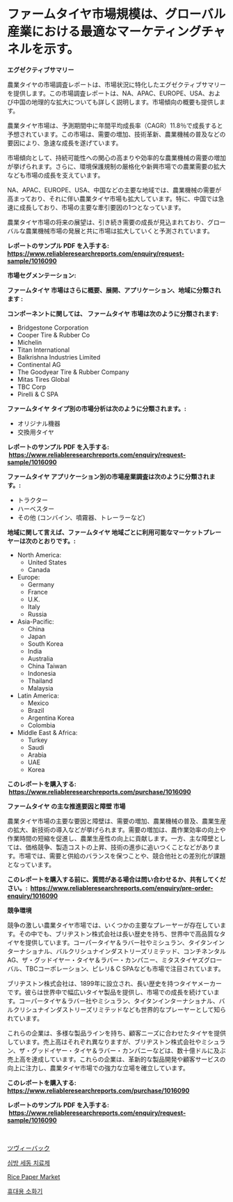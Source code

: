 <p><h1>ファームタイヤ市場規模は、グローバル産業における最適なマーケティングチャネルを示す。</h1></p><p><strong>エグゼクティブサマリー</strong></p>
<p><p>農業タイヤの市場調査レポートは、市場状況に特化したエグゼクティブサマリーを提供します。この市場調査レポートは、NA、APAC、EUROPE、USA、および中国の地理的な拡大についても詳しく説明します。市場傾向の概要も提供します。</p><p>農業タイヤ市場は、予測期間中に年間平均成長率（CAGR）11.8％で成長すると予想されています。この市場は、需要の増加、技術革新、農業機械の普及などの要因により、急速な成長を遂げています。</p><p>市場傾向として、持続可能性への関心の高まりや効率的な農業機械の需要の増加が挙げられます。さらに、環境保護規制の厳格化や新興市場での農業需要の拡大なども市場の成長を支えています。</p><p>NA、APAC、EUROPE、USA、中国などの主要な地域では、農業機械の需要が高まっており、それに伴い農業タイヤ市場も拡大しています。特に、中国では急速に成長しており、市場の主要な牽引要因の1つとなっています。</p><p>農業タイヤ市場の将来の展望は、引き続き需要の成長が見込まれており、グローバルな農業機械市場の発展と共に市場は拡大していくと予測されています。</p></p>
<p><strong>レポートのサンプル PDF を入手する: <a href="https://www.reliableresearchreports.com/enquiry/request-sample/1016090">https://www.reliableresearchreports.com/enquiry/request-sample/1016090</a></strong></p>
<p><strong>市場セグメンテーション:</strong></p>
<p><strong> ファームタイヤ 市場はさらに概要、展開、アプリケーション、地域に分類されます :</strong></p>
<p><strong>コンポーネントに関しては、 ファームタイヤ 市場は次のように分類されます: &nbsp;</strong></p>
<p><ul><li>Bridgestone Corporation</li><li>Cooper Tire & Rubber Co</li><li>Michelin</li><li>Titan International</li><li>Balkrishna Industries Limited</li><li>Continental AG</li><li>The Goodyear Tire & Rubber Company</li><li>Mitas Tires Global</li><li>TBC Corp</li><li>Pirelli & C SPA</li></ul></p>
<p><strong> ファームタイヤ タイプ別の市場分析は次のように分類されます。:</strong></p>
<p><ul><li>オリジナル機器</li><li>交換用タイヤ</li></ul></p>
<p><strong>レポートのサンプル PDF を入手する: &nbsp;<a href="https://www.reliableresearchreports.com/enquiry/request-sample/1016090">https://www.reliableresearchreports.com/enquiry/request-sample/1016090</a></strong></p>
<p><strong> ファームタイヤ アプリケーション別の市場産業調査は次のように分類されます。:</strong></p>
<p><ul><li>トラクター</li><li>ハーベスター</li><li>その他 (コンバイン、噴霧器、トレーラーなど)</li></ul></p>
<p><strong>地域に関して言えば、ファームタイヤ 地域ごとに利用可能なマーケットプレーヤーは次のとおりです。:</strong></p>
<p><ul>
    <li>
        North America:
        <ul>
            <li>United States</li>
            <li>Canada</li>
        </ul>
    </li>
    <li>
        Europe:
        <ul>
            <li>Germany</li>
            <li>France</li>
            <li>U.K.</li>
            <li>Italy</li>
            <li>Russia</li>
        </ul>
    </li>
    <li>
        Asia-Pacific:
        <ul>
            <li>China</li>
            <li>Japan</li>
            <li>South Korea</li>
            <li>India</li>
            <li>Australia</li>
            <li>China Taiwan</li>
            <li>Indonesia</li>
            <li>Thailand</li>
            <li>Malaysia</li>
        </ul>
    </li>
    <li>
        Latin America:
        <ul>
            <li>Mexico</li>
            <li>Brazil</li>
            <li>Argentina Korea</li>
            <li>Colombia</li>
        </ul>
    </li>
    <li>
        Middle East & Africa:
        <ul>
            <li>Turkey</li>
            <li>Saudi</li>
            <li>Arabia</li>
            <li>UAE</li>
            <li>Korea</li>
        </ul>
    </li>
    </ul></p>
<p><strong>このレポートを購入する: &nbsp;<a href="https://www.reliableresearchreports.com/purchase/1016090">https://www.reliableresearchreports.com/purchase/1016090</a></strong></p>
<p><strong>ファームタイヤ の主な推進要因と障壁 市場</strong></p>
<p><p>農業タイヤ市場の主要な要因と障壁は、需要の増加、農業機械の普及、農業生産の拡大、新技術の導入などが挙げられます。需要の増加は、農作業効率の向上や作業時間の短縮を促進し、農業生産性の向上に貢献します。一方、主な障壁としては、価格競争、製造コストの上昇、技術の進歩に追いつくことなどがあります。市場では、需要と供給のバランスを保つことや、競合他社との差別化が課題となっています。</p></p>
<p><strong>このレポートを購入する前に、質問がある場合は問い合わせるか、共有してください。:&nbsp; <a href="https://www.reliableresearchreports.com/enquiry/pre-order-enquiry/1016090">https://www.reliableresearchreports.com/enquiry/pre-order-enquiry/1016090</a></strong></p>
<p><strong>競争環境</strong></p>
<p><p>競争の激しい農業タイヤ市場では、いくつかの主要なプレーヤーが存在しています。その中でも、ブリヂストン株式会社は長い歴史を持ち、世界中で高品質なタイヤを提供しています。コーパータイヤ＆ラバー社やミシュラン、タイタンインターナショナル、バルクリシュナインダストリーズリミテッド、コンチネンタルAG、ザ・グッドイヤー・タイヤ＆ラバー・カンパニー、ミタスタイヤズグローバル、TBCコーポレーション、ピレリ& C SPAなども市場で注目されています。</p><p>ブリヂストン株式会社は、1899年に設立され、長い歴史を持つタイヤメーカーです。彼らは世界中で幅広いタイヤ製品を提供し、市場での成長を続けています。コーパータイヤ＆ラバー社やミシュラン、タイタンインターナショナル、バルクリシュナインダストリーズリミテッドなども世界的なプレーヤーとして知られています。</p><p>これらの企業は、多様な製品ラインを持ち、顧客ニーズに合わせたタイヤを提供しています。売上高はそれぞれ異なりますが、ブリヂストン株式会社やミシュラン、ザ・グッドイヤー・タイヤ＆ラバー・カンパニーなどは、数十億ドルに及ぶ売上高を達成しています。これらの企業は、革新的な製品開発や顧客サービスの向上に注力し、農業タイヤ市場での強力な立場を確立しています。</p></p>
<p><strong>このレポートを購入する: &nbsp; <a href="https://www.reliableresearchreports.com/purchase/1016090">https://www.reliableresearchreports.com/purchase/1016090</a></strong></p>
<p><strong>レポートのサンプル PDF を入手する: &nbsp;<a href="https://www.reliableresearchreports.com/enquiry/request-sample/1016090">https://www.reliableresearchreports.com/enquiry/request-sample/1016090</a></strong><strong></strong></p>
<p>&nbsp;</p>
<p><p><a href="https://github.com/AriMuller2009/Market-Research-Report-List-1/blob/main/54329455566.md">ツヴィーバック</a></p><p><a href="https://github.com/TimmyMann6767/Market-Research-Report-List-1/blob/main/43931895221.md">심방 세동 치료제</a></p><p><a href="https://github.com/Airanohannonzb68e5pb53oc1/Market-Research-Report-List-1/blob/main/rice-paper-market.md">Rice Paper Market</a></p><p><a href="https://github.com/JeromeRtyau89966/Market-Research-Report-List-1/blob/main/68423895222.md">휴대용 소화기</a></p></p>